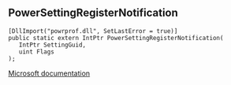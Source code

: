 ## PowerSettingRegisterNotification

```
[DllImport("powrprof.dll", SetLastError = true)]
public static extern IntPtr PowerSettingRegisterNotification(
   IntPtr SettingGuid,
   uint Flags
);
```

[Microsoft documentation](https://docs.microsoft.com/en-us/windows/win32/api/powrprof/nf-powrprof-powersettingregisternotification)
